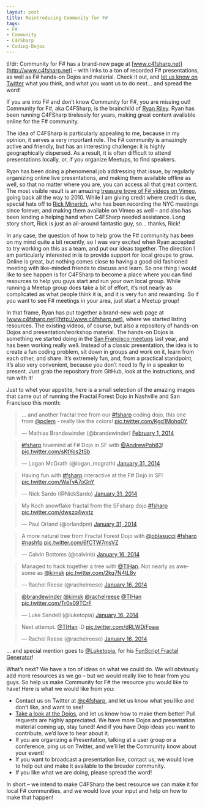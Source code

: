 ```yaml
---
layout: post
title: Reintroducing Community for F#
tags:
- F#
- Community
- C4FSharp
- Coding-Dojos
---
```


tl/dr: Community for F# has a brand-new page at [www.c4fsharp.net](http://www.c4fsharp.net) – with links to a ton of recorded F# presentations, as well as F# hands-on Dojos and material. Check it out, and [let us know on Twitter](https://twitter.com/c4fsharp) what you think, and what you want us to do next… and spread the word!

<!--more-->

If you are into F# and don’t know Community for F#, you are missing out! Community for F#, aka C4FSharp, is the brainchild of [Ryan Riley](https://twitter.com/panesofglass). Ryan has been running C4FSharp tirelessly for years, making great content available online for the F# community.

The idea of C4FSharp is particularly appealing to me, because in my opinion, it serves a very important role. The F# community is amazingly active and friendly, but has an interesting challenge: it is highly geographically dispersed. As a result, it is often difficult to attend presentations locally, or, if you organize Meetups, to find speakers.

Ryan has been doing a phenomenal job addressing that issue, by regularly organizing online live presentations, and making them available offline as well, so that no matter where you are, you can access all that great content. The most visible result is an amazing [treasure trove of F# videos on Vimeo](http://vimeo.com/channels/c4fsharp/videos), going back all the way to 2010. While I am giving credit where credit is due, special hats off to [Rick Minerich](https://twitter.com/rickasaurus), who has been recording the NYC meetings since forever, and making them available on Vimeo as well – and also has been lending a helping hand when C4FSharp needed assistance. Long story short, Rick is just an all-around fantastic guy, so… thanks, Rick!

In any case, the question of how to help grow the F# community has been on my mind quite a bit recently, so I was very excited when Ryan accepted to try working on this as a team, and put our ideas together. The direction I am particularly interested in is to provide support for local groups to grow. Online is great, but nothing comes close to having a good old fashioned meeting with like-minded friends to discuss and learn. So one thing I would like to see happen is for C4FSharp to become a place where you can find resources to help you guys start and run your own local group. While running a Meetup group does take a bit of effort, it’s not nearly as complicated as what people think it is, and it is very fun and rewarding. So if you want to see F# meetings in your area, just start a Meetup group!

In that frame, Ryan has put together a brand-new web page at [www.c4fsharp.net](http://www.c4fsharp.net), where we started listing resources. The existing videos, of course, but also a repository of hands-on Dojos and presentation/workshop material. The hands-on Dojos is something we started doing in the [San Francisco meetups](http://www.meetup.com/sfsharp/) last year, and&#160; has been working really well. Instead of a classic presentation, the idea is to create a fun coding problem, sit down in groups and work on it, learn from each other, and share. It’s extremely fun, and, from a practical standpoint, it’s also very convenient, because you don’t need to fly in a speaker to present. Just grab the repository from GitHub, look at the instructions, and run with it!

Just to whet your appetite, here is a small selection of the amazing images that came out of running the Fractal Forest Dojo in Nashville and San Francisco this month:

<blockquote class="twitter-tweet" data-lang="en"><p lang="en" dir="ltr">... and another fractal tree from our <a href="https://twitter.com/hashtag/fsharp?src=hash">#fsharp</a> coding dojo, this one from <a href="https://twitter.com/pclem">@pclem</a> - really like the colors! <a href="http://t.co/Kgd1Mohq0Y">pic.twitter.com/Kgd1Mohq0Y</a></p>&mdash; Mathias Brandewinder (@brandewinder) <a href="https://twitter.com/brandewinder/status/429698353203396609">February 1, 2014</a></blockquote> <script async src="//platform.twitter.com/widgets.js" charset="utf-8"></script>

<blockquote class="twitter-tweet" data-lang="en"><p lang="en" dir="ltr"><a href="https://twitter.com/hashtag/fsharp?src=hash">#fsharp</a> hivemind at F# Dojo in SF with <a href="https://twitter.com/AndrewPoh83">@AndrewPoh83</a>! <a href="http://t.co/sKtYos2tSb">pic.twitter.com/sKtYos2tSb</a></p>&mdash; Logan McGrath (@logan_mcgrath) <a href="https://twitter.com/logan_mcgrath/status/429113418667134976">January 31, 2014</a></blockquote> <script async src="//platform.twitter.com/widgets.js" charset="utf-8"></script>

<blockquote class="twitter-tweet" data-lang="en"><p lang="en" dir="ltr">Having fun with <a href="https://twitter.com/hashtag/fsharp?src=hash">#fsharp</a> interactive at the F# Dojo in SF! <a href="http://t.co/WaTyA7oGnY">pic.twitter.com/WaTyA7oGnY</a></p>&mdash; Nick Sardo (@NickSardo) <a href="https://twitter.com/NickSardo/status/429111103394570240">January 31, 2014</a></blockquote> <script async src="//platform.twitter.com/widgets.js" charset="utf-8"></script>

<blockquote class="twitter-tweet" data-lang="en"><p lang="en" dir="ltr">My Koch snowflake fractal from the SFsharp dojo <a href="https://twitter.com/hashtag/fsharp?src=hash">#fsharp</a> <a href="http://t.co/dwszq4wxtz">pic.twitter.com/dwszq4wxtz</a></p>&mdash; Paul Orland (@orlandpm) <a href="https://twitter.com/orlandpm/status/429106993022779392">January 31, 2014</a></blockquote> <script async src="//platform.twitter.com/widgets.js" charset="utf-8"></script>

<blockquote class="twitter-tweet" data-lang="en"><p lang="en" dir="ltr">A more natural tree from Fractal Forest Dojo with <a href="https://twitter.com/pblasucci">@pblasucci</a> <a href="https://twitter.com/hashtag/fsharp?src=hash">#fsharp</a> <a href="https://twitter.com/hashtag/nashfp?src=hash">#nashfp</a> <a href="http://t.co/6fCTW7msVZ">pic.twitter.com/6fCTW7msVZ</a></p>&mdash; Calvin Bottoms (@calvinb) <a href="https://twitter.com/calvinb/status/423677489106276352">January 16, 2014</a></blockquote> <script async src="//platform.twitter.com/widgets.js" charset="utf-8"></script>

<blockquote class="twitter-tweet" data-lang="en"><p lang="en" dir="ltr">Managed to hack together a tree with <a href="https://twitter.com/TIHan">@TIHan</a>. Not nearly as awesome as <a href="https://twitter.com/kimsk">@kimsk</a> <a href="http://t.co/2kq7N4tL8v">pic.twitter.com/2kq7N4tL8v</a></p>&mdash; Rachel Reese (@rachelreese) <a href="https://twitter.com/rachelreese/status/423640463128932352">January 16, 2014</a></blockquote> <script async src="//platform.twitter.com/widgets.js" charset="utf-8"></script>

<blockquote class="twitter-tweet" data-lang="en"><p lang="und" dir="ltr"><a href="https://twitter.com/brandewinder">@brandewinder</a> <a href="https://twitter.com/kimsk">@kimsk</a> <a href="https://twitter.com/rachelreese">@rachelreese</a> <a href="https://twitter.com/TIHan">@TIHan</a> <a href="http://t.co/Tr0x09TCrF">pic.twitter.com/Tr0x09TCrF</a></p>&mdash; Luke Sandell (@luketopia) <a href="https://twitter.com/luketopia/status/423649400372486145">January 16, 2014</a></blockquote> <script async src="//platform.twitter.com/widgets.js" charset="utf-8"></script>

<blockquote class="twitter-tweet" data-lang="en"><p lang="en" dir="ltr">Next attempt. <a href="https://twitter.com/TIHan">@TIHan</a> :D <a href="http://t.co/dRLWDjFpaw">pic.twitter.com/dRLWDjFpaw</a></p>&mdash; Rachel Reese (@rachelreese) <a href="https://twitter.com/rachelreese/status/423648840466837504">January 16, 2014</a></blockquote> <script async src="//platform.twitter.com/widgets.js" charset="utf-8"></script>

… and special mention goes to [@Luketopia](https://twitter.com/luketopia), for his [FunScript Fractal Generator](http://lasandell.github.io/FractalFun/)!

What’s next? We have a ton of ideas on what we could do. We will obviously add more resources as we go – but we would really like to hear from you guys. So help us make Community for F# the resource you would like to have! Here is what we would like from you:

* Contact us on Twitter at [@c4fsharp](https://twitter.com/c4fsharp), and let us know what you like and don’t like, and want to see!
* [Take a look at the Dojos](http://c4fsharp.net/#fsharp-coding-dojos), and let us know how to make them better! Pull requests are highly appreciated. We have more Dojos and presentation material coming up, stay tuned! And if you have Dojo ideas you want to contribute, we’d love to hear about it.
* If you are organizing a Presentation, talking at a user group or a conference, ping us on Twitter, and we’ll let the Community know about your event!
* If you want to broadcast a presentation live, contact us, we would love to help out and make it available to the broader community.
* If you like what we are doing, please spread the word!

In short – we intend to make C4FSharp the best resource we can make it for local F# communities, and we would love your input and help on how to make that happen!
